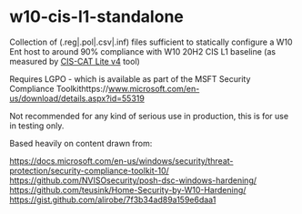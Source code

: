 # w10-cis-l1-standalone
Collection of (.reg|.pol|.csv|.inf) files sufficient to statically configure a W10 Ent host to around 90% compliance with W10 20H2 CIS L1 baseline (as measured by [CIS-CAT Lite v4](https://www.cisecurity.org/blog/introducing-cis-cat-lite/) tool)

Requires LGPO - which is available as part of the MSFT Security Compliance Toolkithttps://www.microsoft.com/en-us/download/details.aspx?id=55319

Not recommended for any kind of serious use in production, this is for use in testing only.

Based heavily on content drawn from:

https://docs.microsoft.com/en-us/windows/security/threat-protection/security-compliance-toolkit-10/<br>
https://github.com/NVISOsecurity/posh-dsc-windows-hardening/<br>
https://github.com/teusink/Home-Security-by-W10-Hardening/<br>
https://gist.github.com/alirobe/7f3b34ad89a159e6daa1<br>
